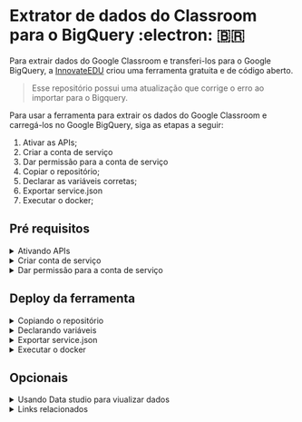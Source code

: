 # Extrator de dados do Classroom para o BigQuery :electron: :brazil:

Para extrair dados do Google Classroom e transferi-los para o Google BigQuery, a [InnovateEDU](https://www.innovateedunyc.org/) criou uma ferramenta gratuita e de código aberto.

> Esse repositório possui uma atualização que corrige o erro ao importar para o Bigquery.

Para usar a ferramenta para extrair os dados do Google Classroom e carregá-los no Google BigQuery, siga as etapas a seguir:

1. Ativar as APIs;
2. Criar a conta de serviço
3. Dar permissão para a conta de serviço
4. Copiar o repositório;
5. Declarar as variáveis corretas;
6. Exportar service.json
7. Executar o docker;

## Pré requisitos

<details>
<summary> Ativando APIs </summary><br/>

Algumas APIs precisam ser ativadas no projeto do Google Cloud. Você pode ativá-las usando o console do Google Cloud ou comando no cloud shell

```shell
gcloud services enable classroom.googleapis.com
gcloud services enable admin.googleapis.com
```
---
</details>


<details>
<summary> Criar conta de serviço </summary><br/>

Uma conta de serviço é necessária para usar o conector.

para criar uma conta de serviço acesse seu projeto do Google Cloud , vá para IAM & Admin > Contas de serviço. Clique em Criar conta de serviço . 

Você também pode usar o link abaixo para ir direto para a página.

[Criar conta de serviço](https://console.cloud.google.com/iam-admin/serviceaccounts/create)

- Crie um nome para sua conta de serviço. Por exemplo, **Classroom Connector**;
- Clique em Criar;
- Atribua a esta conta a função **BigQuery Admin**; (Proprietário)
- Clique em criar;

Depois de ter criado a conta de serviço 

- CLique nos **3 pontos** ( Ações) > **Gerenciar chaves**
- Clique em **Adicionar chave** > **Criar nova chave** e baixe o arquivo JSON que contém a chave privada para esta conta de serviço;
- Clique em Concluído.

> Guarde esse arquivo para fazer o upload nos próximos passos 
---
</details>


<details>
<summary> Dar permissão para a conta de serviço </summary><br/>

Para a conta de serviço ser utilizada como conector é necessário você dar permissões pra ela no **Google Admin Console**. Cada conta de serviço tem um ID exclusivo. Selecione a conta de serviço recém-criada em seu console Cloud e anote o ID exclusivo associado.
  
![image](https://user-images.githubusercontent.com/110038530/232064617-39607621-afd1-4a04-acf6-ac165e86abd1.png)

  [Exibir contas de serviço](https://console.cloud.google.com/iam-admin/serviceaccounts)

No console de admin vá até **Segurança** > **Controle de dados e acesso** > **Controles de API** > Role a página e vá em **Gerenciar delegação em todo o domínio**

- Clique em Adicionar novo
- Cole o ID exclusivo de suas contas de serviço
- Copie e cole o texto abaixo na caixa de escopos oAuth
- Clique em **Autorizar**

```
https://www.googleapis.com/auth/admin.directory.orgunit,
https://www.googleapis.com/auth/admin.reports.usage.readonly,
https://www.googleapis.com/auth/classroom.announcements,
https://www.googleapis.com/auth/classroom.courses,
https://www.googleapis.com/auth/classroom.coursework.students,
https://www.googleapis.com/auth/classroom.guardianlinks.students,
https://www.googleapis.com/auth/classroom.profile.emails,
https://www.googleapis.com/auth/classroom.rosters,
https://www.googleapis.com/auth/classroom.student-submissions.students.readonly,
https://www.googleapis.com/auth/classroom.topics
```
<details>
<summary> O que cada uma dessas permissões faz  </summary><br/>
  
  
| API | Descrição|
|-----|-----|
| admin.directory.orgunit     | Permite ler e gerenciar unidades organizacionais no Google Workspace.|
| admin.reports.usage.readonly| Permite ler os relatórios de uso do Google Workspace, como a atividade do Gmail, do Google Drive e do Google Meet.|
| classroom.announcements     | Permite visualizar e gerenciar anúncios no Google Sala de Aula.  |
| classroom.courses           | Permite ver, editar, criar e excluir turmas no Google Sala de Aula. |
| classroom.coursework.students| Permite gerenciar o trabalho do curso e as notas dos alunos nas turmas do Google Sala de Aula em que você é o professor.|
| classroom.guardianlinks.students| Permite visualizar e gerenciar os responsáveis pelos alunos nas turmas do Google Sala de Aula em que você é o professor.|
| classroom.profile.emails    | Permite visualizar o endereço de e-mail de pessoas em suas turmas no Google Sala de Aula.|
| classroom.rosters           | Permite gerenciar as listas de alunos nas turmas do Google Sala de Aula em que você é o professor.|
| classroom.student-submissions.students.readonly| Permite visualizar o trabalho do curso e as notas dos alunos nas turmas do Google Sala de Aula em que você é o professor ou administrador. |
| classroom.topics            | Permite ver, criar e editar tópicos nas turmas do Google Sala de Aula.|

  
  
  
[Lista de todas as permissões](https://developers.google.com/resources/api-libraries/documentation/classroom/v1/cpp/latest/classgoogle__classroom__api_1_1ClassroomService_1_1SCOPES.html)
---

</details>

  ---

</details>

## Deploy da ferramenta

<details>
<summary> Copiando o repositório </summary><br/>

Para começar, você precisará de um projeto do Google Cloud para executar o script e ter acesso de administrador do Google. Em seguida, acesse o Cloud Shell e execute o comando 

```shell
gcloud config set project <<PROJECT_ID>>
```
para configurar seu projeto. Em seguida, clone o repositório do GitHub usando o comando 
```
git clone https://github.com/InnovateEDU-NYC/google_classroom.git
```
---
</details>

<details>
<summary> Declarando variáveis </summary><br/>

No editor de arquivos do Google Shell, clique em "Exibir → Alternar arquivos ocultos" para mostrar o arquivo .env-sample na pasta do projeto. 

Crie um novo arquivo chamado .env na raiz do projeto e configure as variáveis:
```shell
mv .env-sample .env
```  
>Caso você prefira, edite os arquivos com o **nano**
  
Adicione dados as seguintes variáveis:
  
```
ACCOUNT_EMAIL =
STUDENT_ORG_UNIT =
SCHOOL_YEAR_START =
DB =
DB_SCHEMA = 
```
Descrição das variáveis:

**ACCOUNT_EMAIL** = E-mail da conta de administrador que será usada para extrair dados.

**STUDENT_ORG_UNIT** = Define a OU ou deixe em branco para obter todos os alunos

**SCHOOL_YEAR_START**= data de início da sua escola usando o formato AAAA-MM-DD (ano - mês - dia).

**DB** = defina como o ID do seu projeto do Google Cloud.

**DB_SCHEMA** = Conjunto de dados do BigQuery em que você deseja que o conector crie as tabelas do Google Sala de Aula.

  ---
</details>

<details>
<summary> Exportar service.json </summary><br/>
  
> Antes de executar o docker clique nas 3 bolinhas no menu superior do cloud shell e faça o upload do JSON da conta de serviço recém-criada. **Renomeie o arquivo para service.json**
{.is-info}

```shell
mv <nome_arquivo> service.json
```
Mais um passo é dar permissão para os arquivos .env e services.json
```shell
chmod +x .env
chmod +x service.json
```

---
</details>


<details>
<summary> Executar o docker </summary><br/>
  
  Os comandos abaixo mostrarão como criar sua imagem do Docker e executar o script. Ao usar o Cloud Shell, essas duas etapas devem ser concluídas sempre que você quiser atualizar os dados no BigQuery.

o primeiro passo é construir a imagem docker, na pasta do repositório execute o comando: 
```shell
docker build -t google_classroom .
```


Recomendamos que você primeiro execute este script com o  sinalizador **--course** para puxar apenas um subconjunto de  dados do Classroom. Isso permitirá que você verifique se tudo foi instalado e configurado corretamente.

```shell
docker run --rm -it google_classroom --courses
```
Se você receber um erro, tente adicionar o sinalizador **--debug** ao comando acima. Isso fará com que o script registre informações adicionais que podem ajudar na solução do erro.

Se o comando acima for bem-sucedido, você estará pronto para buscar dados de todos os endpoints da Classroom API.

```shell
docker run --rm -it google_classroom --all
```
> Para executar testes, execute o seguinte comando: 
```shell
docker run --rm -it google_classroom --test
```  
<details>
<summary> Lista de tags para usar com o comando  </summary><br/>
  
Abaixo estão todos os sinalizadores disponíveis para este script.
```shell
--all
--usage
--courses
--topics
--coursework
--students
--teachers
--guardians
--submissions
--invites
--aliases
--invitations
--announcements
```
---

</details>
  
---
  
</details>

## Opcionais
  
<details>
<summary> Usando Data studio para viualizar dados </summary><br/>
  
A innovateedu também publicou um modelo de relatório do Data Studio que facilita a visualização desses dados. Depois de criar as tabelas do Google Classroom em seu BigQuery, siga as etapas abaixo para copiar nosso relatório em seu Data Studio.


### Copiar a fonta de dados 
  
Antes de poder copiar o próprio relatório, você precisará copiar a fonte de dados para sua instância do Data Studio.

[Copiar fonte de dados](https://lookerstudio.google.com/u/0/datasources/1J_nWVVc9MpiEqJGdiAN757U4j9-Oqynd)

- No canto superior direito, clique em copiar;![image](https://user-images.githubusercontent.com/110038530/232074171-2d7f0f96-4895-4c78-b5c6-fcfb14135ead.png)
- Na caixa de diálogo de confirmação, clique em Copiar fonte de dados;
- Para selecionar a sua tabela, vá em **Projetos recentes** e selecione o seu **projeto** > **conjunto de dados** > **tabela**;
- Clique em **Reconectar** > aplicar .

### Modelo de relatório

[Copiar modelo de relatório](https://lookerstudio.google.com/u/0/reporting/1_BpTpJnFGNgXBGQ3WhbgDIqDziHCNw6O/page/rUWQB/preview)
  
- Clique em **Usar meus próprios dados**;
- Selecione o seu dataset do BigQuery , vá em **Projetos recentes** e selecione o seu **projeto** > **conjunto de dados** > **tabela**;
- Clique em **Adicionar**.


É isso! Agora você pode fazer qualquer modificação que desejar no SQL por trás da fonte de dados ou no próprio relatório do Data Studio.
---
</details>

<details>
<summary> Links relacionados </summary><br/>
 
Para verificar mais projetos da landing zone [Clique aqui](https://www.landingzone.org/);

Para verificar o relatório original [Clique aqui](https://innovateedu-nyc.github.io/google_classroom/index.html);

Para acessar o Repositório github [Clique aqui](https://github.com/InnovateEDU-NYC/google_classroom).  
---
</details>  
